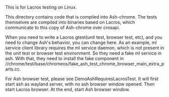 This is for Lacros testing on Linux.

This directory contains code that is compiled into Ash-chrome.
The tests themselves are compiled into binaries based on Lacros,
which communicate to this copy of Ash-chrome over crosapi.

When you need to write a Lacros gtest(unit test, browser test, etc), and
you need to change Ash's behavior, you can change here.
As an example, ml service client library requires the ml service daemon,
which is not present in the unit test or browser test environment. So they
need a fake ml service in ash. With that, they need to install the fake
component in
//chrome/test/base/chromeos/fake_ash_test_chrome_browser_main_extra_parts.cc.

For Ash browser test, please see DemoAshRequiresLacrosTest. It will first
start ash as wayland server, with no ash browser window opened. Then start
Lacros browser. At the end, start Ash browser window.
